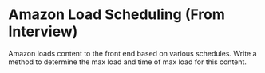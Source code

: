 # Amazon Load Scheduling (From Interview)

Amazon loads content to the front end based on various schedules. Write a method to determine the max load and time of max load for this content.
